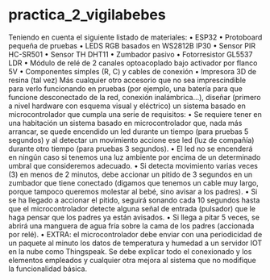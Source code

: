 # practica_2_vigilabebes
Teniendo en cuenta el siguiente listado de materiales:
• ESP32
• Protoboard pequeña de pruebas
• LEDS RGB basados en WS2812B IP30
• Sensor PIR HC-SR501
• Sensor TH DHT11
• Zumbador pasivo
• Fotorresistor GL5537 LDR
• Módulo de relé de 2 canales optoacoplado bajo activador por flanco 5V
• Componentes simples (R, C) y cables de conexión
• Impresora 3D de resina (tal vez)
Más cualquier otro accesorio que no sea imprescindible para verlo funcionando en pruebas (por
ejemplo, una batería para que funcione desconectado de la red, conexión inalámbrica...), diseñar
(primero a nivel hardware con esquema visual y eléctrico) un sistema basado en microcontrolador que
cumpla una serie de requisitos:
• Se requiere tener en una habitación un sistema basado en microcontrolador que, nada más
arrancar, se quede encendido un led durante un tiempo (para pruebas 5 segundos) y al detectar
un movimiento accione ese led (luz de compañía) durante otro tiempo (para pruebas 3
segundos).
• El led no se encenderá en ningún caso si tenemos una luz ambiente por encima de un
determinado umbral que consideremos adecuado.
• Si detecta movimiento varias veces (3) en menos de 2 minutos, debe accionar un pitido de 3
segundos en un zumbador que tiene conectado (digamos que tenemos un cable muy largo,
porque tampoco queremos molestar al bebé, sino avisar a los padres).
• Si se ha llegado a accionar el pitido, seguirá sonando cada 10 segundos hasta que el
microcontrolador detecte alguna señal de entrada (pulsador) que le haga pensar que los padres
ya están avisados.
• Si llega a pitar 5 veces, se abrirá una manguera de agua fría sobre la cama de los padres
(accionada por relé).
• EXTRA: el microcontrolador debe enviar con una periodicidad de un paquete al minuto los
datos de temperatura y humedad a un servidor IOT en la nube como Thingspeak.
Se debe explicar todo el conexionado y los elementos empleados y cualquier otra mejora al sistema
que no modifique la funcionalidad básica.
